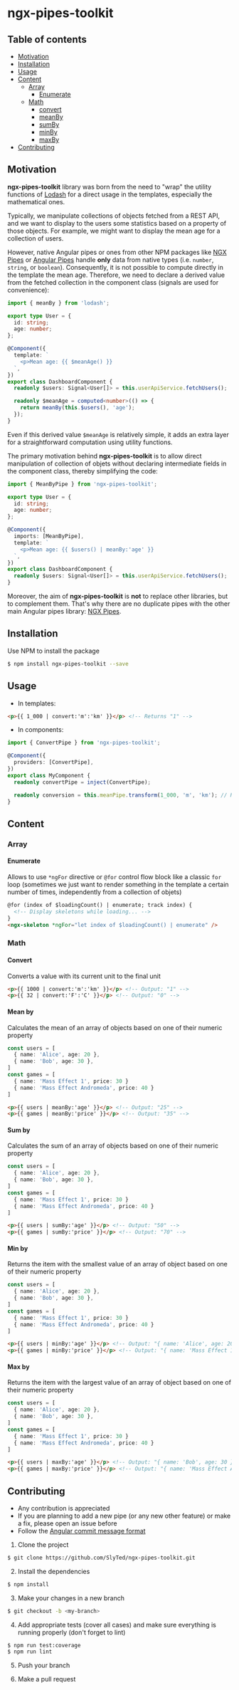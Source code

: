 # ngx-pipes-toolkit

## Table of contents

- [Motivation](#motivation)
- [Installation](#installation)
- [Usage](#usage)
- [Content](#content)
  - [Array](#array)
    - [Enumerate](#enumerate)
  - [Math](#math)
    - [convert](#convert)
    - [meanBy](#mean-by)
    - [sumBy](#sum-by)
    - [minBy](#min-by)
    - [maxBy](#max-by)
- [Contributing](#contributing)

## Motivation

**ngx-pipes-toolkit** library was born from the need to "wrap" the utility functions of [Lodash](https://lodash.com/docs) for a direct usage in the templates, especially the mathematical ones.

Typically, we manipulate collections of objects fetched from a REST API, and we want to display to the users some statistics based on a property of those objects. For example, we might want to display the mean age for a collection of users.

However, native Angular pipes or ones from other NPM packages like [NGX Pipes](https://www.npmjs.com/package/ngx-pipes) or [Angular Pipes](https://www.npmjs.com/package/angular-pipes) handle **only** data from native types (i.e. `number`, `string`, or `boolean`). Consequently, it is not possible to compute directly in the template the mean age. Therefore, we need to declare a derived value from the fetched collection in the component class (signals are used for convenience):

```typescript
import { meanBy } from 'lodash';

export type User = {
  id: string;
  age: number;
};

@Component({
  template: `
    <p>Mean age: {{ $meanAge() }}
  `,
})
export class DashboardComponent {
  readonly $users: Signal<User[]> = this.userApiService.fetchUsers();

  readonly $meanAge = computed<number>(() => {
    return meanBy(this.$users(), 'age');
  });
}
```

Even if this derived value `$meanAge` is relatively simple, it adds an extra layer for a straightforward computation using utility functions.

The primary motivation behind **ngx-pipes-toolkit** is to allow direct manipulation of collection of objets without declaring intermediate fields in the component class, thereby simplifying the code:

```typescript
import { MeanByPipe } from 'ngx-pipes-toolkit';

export type User = {
  id: string;
  age: number;
};

@Component({
  imports: [MeanByPipe],
  template: `
    <p>Mean age: {{ $users() | meanBy:'age' }}
  `,
})
export class DashboardComponent {
  readonly $users: Signal<User[]> = this.userApiService.fetchUsers();
}
```

Moreover, the aim of **ngx-pipes-toolkit** is **not** to replace other libraries, but to complement them. That's why there are no duplicate pipes with the other main Angular pipes library: [NGX Pipes](https://www.npmjs.com/package/ngx-pipes).

## Installation

Use NPM to install the package

```bash
$ npm install ngx-pipes-toolkit --save
```

## Usage

- In templates:

```html
<p>{{ 1_000 | convert:'m':'km' }}</p> <!-- Returns "1" -->
```

- In components:

```typescript
import { ConvertPipe } from 'ngx-pipes-toolkit';

@Component({
  providers: [ConvertPipe],
})
export class MyComponent {
  readonly convertPipe = inject(ConvertPipe);

  readonly conversion = this.meanPipe.transform(1_000, 'm', 'km'); // Returns "1"
}
```

## Content

### Array

#### Enumerate

Allows to use `*ngFor` directive or `@for` control flow block like a classic `for` loop (sometimes we just want to render something in the template a certain number of times, independently from a collection of objets)

```html
@for (index of $loadingCount() | enumerate; track index) {
  <!-- Display skeletons while loading... -->
}
<ngx-skeleton *ngFor="let index of $loadingCount() | enumerate" />
```

### Math

#### Convert

Converts a value with its current unit to the final unit

```html
<p>{{ 1000 | convert:'m':'km' }}</p> <!-- Output: "1" -->
<p>{{ 32 | convert:'F':'C' }}</p> <!-- Output: "0" -->
```

#### Mean by

Calculates the mean of an array of objects based on one of their numeric property

```typescript
const users = [
  { name: 'Alice', age: 20 },
  { name: 'Bob', age: 30 },
]
const games = [
  { name: 'Mass Effect 1', price: 30 }
  { name: 'Mass Effect Andromeda', price: 40 }
]
```
```html
<p>{{ users | meanBy:'age' }}</p> <!-- Output: "25" -->
<p>{{ games | meanBy:'price' }}</p> <!-- Output: "35" -->
```

#### Sum by

Calculates the sum of an array of objects based on one of their numeric property

```typescript
const users = [
  { name: 'Alice', age: 20 },
  { name: 'Bob', age: 30 },
]
const games = [
  { name: 'Mass Effect 1', price: 30 }
  { name: 'Mass Effect Andromeda', price: 40 }
]
```
```html
<p>{{ users | sumBy:'age' }}</p> <!-- Output: "50" -->
<p>{{ games | sumBy:'price' }}</p> <!-- Output: "70" -->
```

#### Min by

Returns the item with the smallest value of an array of object based on one of their numeric property

```typescript
const users = [
  { name: 'Alice', age: 20 },
  { name: 'Bob', age: 30 },
]
const games = [
  { name: 'Mass Effect 1', price: 30 }
  { name: 'Mass Effect Andromeda', price: 40 }
]
```
```html
<p>{{ users | minBy:'age' }}</p> <!-- Output: "{ name: 'Alice', age: 20 }" -->
<p>{{ games | minBy:'price' }}</p> <!-- Output: "{ name: 'Mass Effect 1', price: 30 }" -->
```

#### Max by

Returns the item with the largest value of an array of object based on one of their numeric property

```typescript
const users = [
  { name: 'Alice', age: 20 },
  { name: 'Bob', age: 30 },
]
const games = [
  { name: 'Mass Effect 1', price: 30 }
  { name: 'Mass Effect Andromeda', price: 40 }
]
```
```html
<p>{{ users | maxBy:'age' }}</p> <!-- Output: "{ name: 'Bob', age: 30 }" -->
<p>{{ games | maxBy:'price' }}</p> <!-- Output: "{ name: 'Mass Effect Andromeda', price: 40 }" -->
```

## Contributing

- Any contribution is appreciated
- If you are planning to add a new pipe (or any new other feature) or make a fix, please open an issue before
- Follow the [Angular commit message format](https://github.com/angular/angular/blob/master/CONTRIBUTING.md#commit)

1. Clone the project

```bash
$ git clone https://github.com/SlyTed/ngx-pipes-toolkit.git
```

2. Install the dependencies

```bash
$ npm install
```

3. Make your changes in a new branch

```bash
$ git checkout -b <my-branch>
```

4. Add appropriate tests (cover all cases) and make sure everything is running properly (don't forget to lint)

```bash
$ npm run test:coverage
$ npm run lint
```

5. Push your branch

6. Make a pull request
